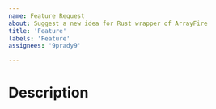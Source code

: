 ```yaml
---
name: Feature Request
about: Suggest a new idea for Rust wrapper of ArrayFire
title: 'Feature'
labels: 'Feature'
assignees: '9prady9'

---
```


Description
===========
<!--
* If it is new function you want to add, please raise the feature request on [arrayfire](https://github.com/arrayfire/arrayfire/issues) repository.
* If it is rust specific improvement or enhancement to existing feature, please explain the details.
-->
